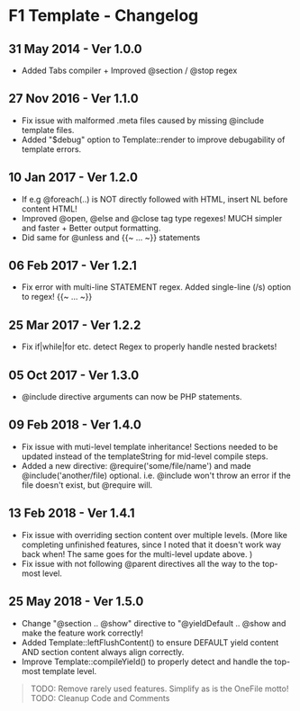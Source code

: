 # F1 Template - Changelog

## 31 May 2014 - Ver 1.0.0
  - Added Tabs compiler + Improved @section / @stop regex

## 27 Nov 2016 - Ver 1.1.0
  - Fix issue with malformed .meta files caused by missing @include template files.
  - Added "$debug" option to Template::render to improve debugability of template errors.

## 10 Jan 2017 - Ver 1.2.0
   - If e.g @foreach(..) is NOT directly followed with HTML, insert NL before content HTML!
   - Improved @open, @else and @close tag type regexes! MUCH simpler and faster + Better output formatting.
   - Did same for @unless and {{\~ ... \~}} statements

## 06 Feb 2017 - Ver 1.2.1
  - Fix error with multi-line STATEMENT regex. Added single-line (/s) option to regex!  {{\~ ... \~}}

## 25 Mar 2017 - Ver 1.2.2
  - Fix if|while|for etc. detect Regex to properly handle nested brackets!

## 05 Oct 2017 - Ver 1.3.0
  - @include directive arguments can now be PHP statements.

## 09 Feb 2018 - Ver 1.4.0
 - Fix issue with muti-level template inheritance! Sections needed to be updated instead of
   the templateString for mid-level compile steps.
 - Added a new directive: @require('some/file/name') and made @include('another/file) optional.
   i.e. @include won't throw an error if the file doesn't exist, but @require will.

## 13 Feb 2018 - Ver 1.4.1
 - Fix issue with overriding section content over multiple levels. (More like completing unfinished features,
    since I noted that it doesn't work way back when! The same goes for the multi-level update above. )
 - Fix issue with not following @parent directives all the way to the top-most level.

## 25 May 2018 - Ver 1.5.0
 - Change "@section .. @show" directive to "@yieldDefault .. @show and make the feature work correctly!
 - Added Template::leftFlushContent() to ensure DEFAULT yield content AND section content
   always align correctly.
 - Improve Template::compileYield() to properly detect and handle the top-most template level.

> TODO: Remove rarely used features. Simplify as is the OneFile motto!
> TODO: Cleanup Code and Comments
